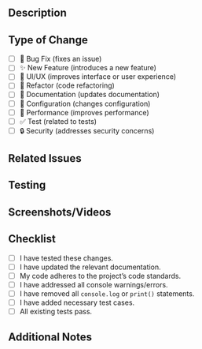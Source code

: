 <!--
Thank you for contributing to the project! 🎉
-->

<!-- markdownlint-disable MD041 -->

## Description

<!--
Provide a brief description of this PR:
- What issue does this PR address?
- Why is this change necessary?
- How was it implemented?
-->

## Type of Change

<!--
Select the type(s) of changes made (you can select multiple):
-->

- [ ] 🐛 Bug Fix (fixes an issue)
- [ ] ✨ New Feature (introduces a new feature)
- [ ] 💄 UI/UX (improves interface or user experience)
- [ ] 🔨 Refactor (code refactoring)
- [ ] 📝 Documentation (updates documentation)
- [ ] 🔧 Configuration (changes configuration)
- [ ] 🚀 Performance (improves performance)
- [ ] ✅ Test (related to tests)
- [ ] 🔒 Security (addresses security concerns)

## Related Issues

<!--
List related issue numbers or links:
Example: Closes SCRUM-123, Relates to SCRUM-456
-->

## Testing

<!--
Describe how these changes were tested:
- What tests were performed?
- How were these changes verified?
- Are there any specific test steps required?
-->

## Screenshots/Videos

<!--
Provide screenshots or videos to demonstrate the changes (if applicable).
-->

## Checklist

<!--
Ensure the following items are checked before submitting the PR:
-->

- [ ] I have tested these changes.
- [ ] I have updated the relevant documentation.
- [ ] My code adheres to the project’s code standards.
- [ ] I have addressed all console warnings/errors.
- [ ] I have removed all `console.log` or `print()` statements.
- [ ] I have added necessary test cases.
- [ ] All existing tests pass.

## Additional Notes

<!--
Add any other relevant notes or considerations:
-->

<!--
Reminder:
Before submitting your PR, please review the **Coding Guidelines**: https://aws-educate-tw.notion.site/TPET-Backend-Coding-Guidelines-12e6bfee681780ac89c3cf43854380d4?pvs=4
-->

<!-- markdownlint-enable MD041 -->
